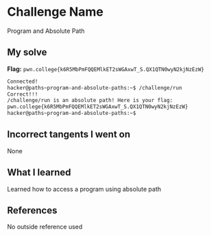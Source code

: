# Challenge Name
Program and Absolute Path

## My solve
**Flag:** `pwn.college{k6R5MbPmFQQEMlkET2sWGAxwT_S.QX1QTN0wyN2kjNzEzW}`

```bash
Connected!
hacker@paths~program-and-absolute-paths:~$ /challenge/run
Correct!!!
/challenge/run is an absolute path! Here is your flag:
pwn.college{k6R5MbPmFQQEMlkET2sWGAxwT_S.QX1QTN0wyN2kjNzEzW}
hacker@paths~program-and-absolute-paths:~$


```
## Incorrect tangents I went on
None

## What I learned
Learned how to access a program using absolute path

## References 
No outside reference used
